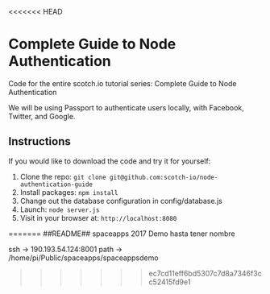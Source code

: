 <<<<<<< HEAD
# Complete Guide to Node Authentication

Code for the entire scotch.io tutorial series: Complete Guide to Node Authentication

We will be using Passport to authenticate users locally, with Facebook, Twitter, and Google.

## Instructions

If you would like to download the code and try it for yourself:

1. Clone the repo: `git clone git@github.com:scotch-io/node-authentication-guide`
2. Install packages: `npm install`
3. Change out the database configuration in config/database.js
4. Launch: `node server.js`
5. Visit in your browser at: `http://localhost:8080`


=======
##README##
spaceapps 2017
Demo hasta tener nombre

ssh -> 190.193.54.124:8001
path ->  /home/pi/Public/spaceapps/spaceappsdemo
>>>>>>> ec7cd11eff6bd5307c7d8a7346f3cc52415fd9e1

